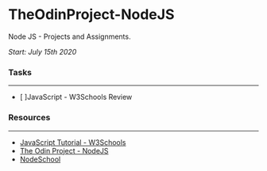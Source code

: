 # TheOdinProject-NodeJS
Node JS - Projects and Assignments.

*Start: July 15th 2020*

### Tasks
---
- [ ]JavaScript - W3Schools Review


### Resources
---
- [JavaScript Tutorial - W3Schools](https://www.w3schools.com/js/default.asp)
- [The Odin Project - NodeJS](https://www.theodinproject.com/courses/nodejs)
- [NodeSchool](https://nodeschool.io)
